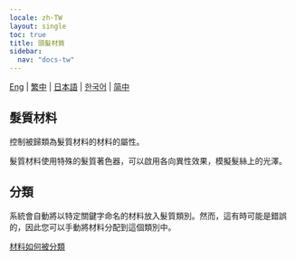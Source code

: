 ```yaml
---
locale: zh-TW
layout: single
toc: true
title: 頭髮材質
sidebar:
  nav: "docs-tw"
---
```

[Eng](/dancexr/features/material_hair) | [繁中](/tw/dancexr/features/material_hair) | [日本語](/jp/dancexr/features/material_hair) | [한국어](/kr/dancexr/features/material_hair) | [简中](/zh/dancexr/features/material_hair)

## 髮質材料
控制被歸類為髮質材料的材料的屬性。

髮質材料使用特殊的髮質著色器，可以啟用各向異性效果，模擬髮絲上的光澤。

## 分類
系統會自動將以特定關鍵字命名的材料放入髮質類別。然而，這有時可能是錯誤的，因此您可以手動將材料分配到這個類別中。

[材料如何被分類](material_settings.md#material-category)
